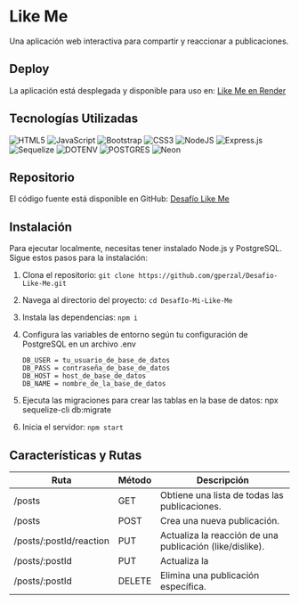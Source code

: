 # Like Me

Una aplicación web interactiva para compartir y reaccionar a publicaciones.

## Deploy

La aplicación está desplegada y disponible para uso en: [Like Me en Render](https://like-me.onrender.com)

## Tecnologías Utilizadas

![HTML5](https://img.shields.io/badge/html5-%23E34F26.svg?style=for-the-badge&logo=html5&logoColor=white)
![JavaScript](https://img.shields.io/badge/javascript-%23323330.svg?style=for-the-badge&logo=javascript&logoColor=%23F7DF1E)
![Bootstrap](https://img.shields.io/badge/bootstrap-%238511FA.svg?style=for-the-badge&logo=bootstrap&logoColor=white)
![CSS3](https://img.shields.io/badge/css3-%231572B6.svg?style=for-the-badge&logo=css3&logoColor=white)
![NodeJS](https://img.shields.io/badge/node.js-6DA55F?style=for-the-badge&logo=node.js&logoColor=white)
![Express.js](https://img.shields.io/badge/express.js-%23404d59.svg?style=for-the-badge&logo=express&logoColor=%2361DAFB)
![Sequelize](https://img.shields.io/badge/sequelize-24242d?style=for-the-badge&logo=sequelize&logoColor=2596be&labelColor=24242d)
![DOTENV](https://img.shields.io/badge/dotenv-0000?style=for-the-badge&logo=dotenv&logoColor=fff&color=b0a321)
![POSTGRES](https://img.shields.io/badge/Postgres-436590?style=for-the-badge&logo=postgresql&logoColor=fff&color=436590)
![Neon](https://img.shields.io/badge/neon-0c0c0c?style=for-the-badge&logo=neon&logoColor=fff&color=0c0c0c)

## Repositorio

El código fuente está disponible en GitHub: [Desafío Like Me](https://github.com/gperzal/Desafio-Like-Me.git)

## Instalación

Para ejecutar localmente, necesitas tener instalado Node.js y PostgreSQL. Sigue estos pasos para la instalación:

1. Clona el repositorio: 
    ```git clone https://github.com/gperzal/Desafio-Like-Me.git```

2. Navega al directorio del proyecto: 
    ```cd DesafIo-Mi-Like-Me```

3. Instala las dependencias: 
    ```npm i```

4. Configura las variables de entorno según tu configuración de PostgreSQL en un archivo .env
    ```
    DB_USER = tu_usuario_de_base_de_datos
    DB_PASS = contraseña_de_base_de_datos
    DB_HOST = host_de_base_de_datos
    DB_NAME = nombre_de_la_base_de_datos
    ```

   

5. Ejecuta las migraciones para crear las tablas en la base de datos: npx sequelize-cli db:migrate

6. Inicia el servidor: 
    ```npm start```

##  Características y Rutas

| Ruta	                  | Método	| Descripción                                               |
|-------------------------|---------|-----------------------------------------------------------|
|/posts	                  |GET	    |Obtiene una lista de todas las publicaciones.              |
|/posts                   |POST	    |Crea una nueva publicación.                                |
|/posts/:postId/reaction  |PUT	    |Actualiza la reacción de una publicación (like/dislike).   |
|/posts/:postId	          |PUT	    |Actualiza la |información de una publicación.              |
|/posts/:postId	          |DELETE	|Elimina una publicación específica.                        |

